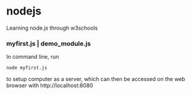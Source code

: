 # nodejs
Learning node.js through w3schools


### myfirst.js | demo_module.js
In command line, run
```
node myfirst.js
```
to setup computer as a server, which can then be accessed on the web browser with
http://localhost:8080